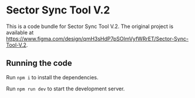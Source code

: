 
  # Sector Sync Tool V.2

  This is a code bundle for Sector Sync Tool V.2. The original project is available at https://www.figma.com/design/qmH3sHdP7pSOlmVyfWRrET/Sector-Sync-Tool-V.2.

  ## Running the code

  Run `npm i` to install the dependencies.

  Run `npm run dev` to start the development server.
  